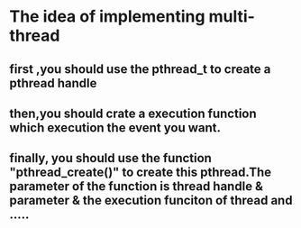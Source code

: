 # The idea of implementing multi-thread

## first ,you should use the pthread_t to create a pthread handle

## then,you should crate a execution  function which execution the event you want.

## finally, you should use the function "pthread_create()" to create this pthread.The parameter of the function is thread handle & parameter & the execution funciton of thread and .....
